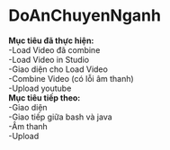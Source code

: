 ﻿# DoAnChuyenNganh
<b>Mục tiêu đã thực hiện:</b><br/>
-Load Video đã combine<br/>
-Load Video in Studio<br/>
-Giao diện cho Load Video<br/>
-Combine Video (có lỗi âm thanh)<br/>
-Upload youtube<br/>
<b>Mục tiêu tiếp theo:</b><br/>
-Giao diện<br/>
-Giao tiếp  giữa bash và java<br/>
-Âm thanh<br/>
-Upload<br/>
